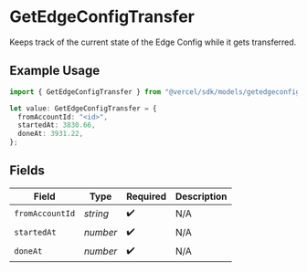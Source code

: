 # GetEdgeConfigTransfer

Keeps track of the current state of the Edge Config while it gets transferred.

## Example Usage

```typescript
import { GetEdgeConfigTransfer } from "@vercel/sdk/models/getedgeconfigop.js";

let value: GetEdgeConfigTransfer = {
  fromAccountId: "<id>",
  startedAt: 3830.66,
  doneAt: 3931.22,
};
```

## Fields

| Field              | Type               | Required           | Description        |
| ------------------ | ------------------ | ------------------ | ------------------ |
| `fromAccountId`    | *string*           | :heavy_check_mark: | N/A                |
| `startedAt`        | *number*           | :heavy_check_mark: | N/A                |
| `doneAt`           | *number*           | :heavy_check_mark: | N/A                |